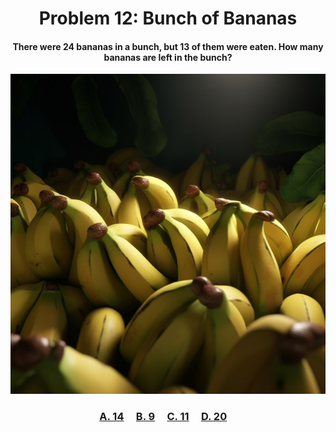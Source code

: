 <h1 align="center">
Problem 12: Bunch of Bananas
</h1>

<h4 align="center">
There were 24 bananas in a bunch, but 13 of them were eaten. How many bananas are left in the bunch?
</h4>

<p align="center">
<img src="image2.png" height="512"/>
</p>

<h3 align="center"><span><a href="https://raw.githubusercontent.com/rain1024/math/main/assets/lose0.png">A. 14</a></span>&nbsp;&nbsp;&nbsp;&nbsp;
<span><a href="https://raw.githubusercontent.com/rain1024/math/main/assets/lose0.png">B. 9</a></span>&nbsp;&nbsp;&nbsp;&nbsp;
<span><a href="https://raw.githubusercontent.com/rain1024/math/main/assets/win0.png">C. 11</a></span>&nbsp;&nbsp;&nbsp;&nbsp;
<span><a href="https://raw.githubusercontent.com/rain1024/math/main/assets/lose0.png">D. 20</a></span>&nbsp;&nbsp;&nbsp;&nbsp;
</h3>